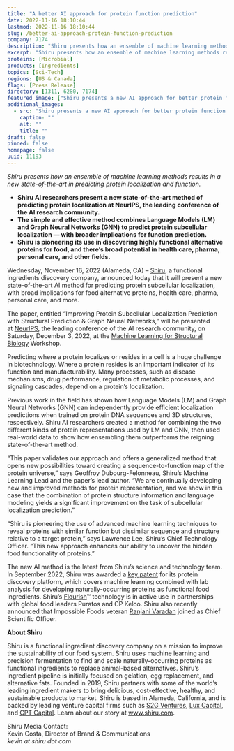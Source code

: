 ```yaml
---
title: "A better AI approach for protein function prediction"
date: 2022-11-16 18:10:44
lastmod: 2022-11-16 18:10:44
slug: /better-ai-approach-protein-function-prediction
company: 7174
description: "Shiru presents how an ensemble of machine learning methods results in a new state-of-the-art in predicting protein localization and function."
excerpt: "Shiru presents how an ensemble of machine learning methods results in a new state-of-the-art in predicting protein localization and function."
proteins: [Microbial]
products: [Ingredients]
topics: [Sci-Tech]
regions: [US & Canada]
flags: [Press Release]
directory: [1311, 6280, 7174]
featured_image: ["Shiru presents a new AI approach for better protein function prediction.jpg"]
additional_images:
  - src: "Shiru presents a new AI approach for better protein function prediction.jpg"
    caption: ""
    alt: ""
    title: ""
draft: false
pinned: false
homepage: false
uuid: 11193
---
```

<p><em>Shiru presents how an ensemble of machine learning methods results in a new state-of-the-art in predicting protein localization and function.</em></p>
<ul>
<li><strong>Shiru AI researchers present a new state-of-the-art method of predicting protein localization at NeurIPS, the leading conference of the AI research community.</strong></li>
<li><strong>The simple and effective method combines Language Models (LM) and Graph Neural Networks (GNN) to predict protein subcellular localization — with broader implications for function prediction.</strong></li>
<li><strong>Shiru is pioneering its use in discovering highly functional alternative proteins for food, and there’s broad potential in health care, pharma, personal care, and other fields.</strong></li>
</ul>
<p>Wednesday, November 16, 2022 (Alameda, CA) – <a href="https://shiru.com">Shiru</a>, a functional ingredients discovery company, announced today that it will present a new state-of-the-art AI method for predicting protein subcellular localization, with broad implications for food alternative proteins, health care, pharma, personal care, and more. </p>
<p>The paper, entitled “Improving Protein Subcellular Localization Prediction with Structural Prediction & Graph Neural Networks,” will be presented at <a href="https://nips.cc/">NeurIPS</a>, the leading conference of the AI research community, on Saturday, December 3, 2022, at the <a href="https://www.mlsb.io/">Machine Learning for Structural Biology</a> Workshop.</p>
<p>Predicting where a protein localizes or resides in a cell is a huge challenge in biotechnology. Where a protein resides is an important indicator of its function and manufacturability. Many processes, such as disease mechanisms, drug performance, regulation of metabolic processes, and signaling cascades, depend on a protein’s localization. </p>
<p>Previous work in the field has shown how Language Models (LM) and Graph Neural Networks (GNN) can independently provide efficient localization predictions when trained on protein DNA sequences and 3D structures, respectively. Shiru AI researchers created a method for combining the two different kinds of protein representations used by LM and GNN, then used real-world data to show how ensembling them outperforms the reigning state-of-the-art method.</p>
<p>“This paper validates our approach and offers a generalized method that opens new possibilities toward creating a sequence-to-function map of the protein universe,” says Geoffroy Dubourg-Felonneau, Shiru’s Machine Learning Lead and the paper’s lead author. “We are continually developing new and improved methods for protein representation, and we show in this case that the combination of protein structure information and language modeling yields a significant improvement on the task of subcellular localization prediction.”</p>
<p>“Shiru is pioneering the use of advanced machine learning techniques to reveal proteins with similar function but dissimilar sequence and structure relative to a target protein,” says Lawrence Lee, Shiru’s Chief Technology Officer. “This new approach enhances our ability to uncover the hidden food functionality of proteins.” </p>
<p>The new AI method is the latest from Shiru’s science and technology team. In September 2022, Shiru was awarded a <a href="https://www.shiru.com/post/ingredient-biotech-startup-shiru-awarded-key-patent-for-protein-discovery-platform/">key patent</a> for its protein discovery platform, which covers machine learning combined with lab analysis for developing naturally-occurring proteins as functional food ingredients. Shiru’s <a href="https://www.shiru.com/approach/">Flourish</a>™ technology is in active use in partnerships with global food leaders Puratos and CP Kelco. Shiru also recently announced that Impossible Foods veteran <a href="https://www.shiru.com/post/in-conversation-with-dr-ranjani-varadan-shirus-new-chief-scientific-officer/">Ranjani Varadan</a> joined as Chief Scientific Officer. </p>
<p><strong>About Shiru</strong></p>
<p>Shiru is a functional ingredient discovery company on a mission to improve the sustainability of our food system. Shiru uses machine learning and precision fermentation to find and scale naturally-occurring proteins as functional ingredients to replace animal-based alternatives. Shiru’s ingredient pipeline is initially focused on gelation, egg replacement, and alternative fats. Founded in 2019, Shiru partners with some of the world’s leading ingredient makers to bring delicious, cost-effective, healthy, and sustainable products to market. Shiru is based in Alameda, California, and is backed by leading venture capital firms such as <a href="https://www.s2gventures.com/">S2G Ventures</a>, <a href="https://luxcapital.com/">Lux Capital</a>, and <a href="https://cptcap.com/">CPT Capital</a>. Learn about our story at <a href="https://www.shiru.com/">www.shiru.com</a>.</p>
<p>Shiru Media Contact:<br />
Kevin Costa, Director of Brand & Communications<br />
<em>kevin at shiru dot com</em></p>
